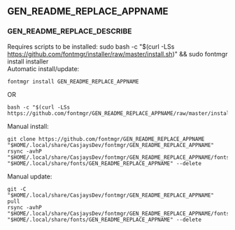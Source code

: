 ## GEN_README_REPLACE_APPNAME
  
### GEN_README_REPLACE_DESCRIBE  
  
Requires scripts to be installed: sudo bash -c "$(curl -LSs <https://github.com/fontmgr/installer/raw/master/install.sh>)" && sudo fontmgr install installer  
Automatic install/update:

```shell
fontmgr install GEN_README_REPLACE_APPNAME
```

OR  

```shell
bash -c "$(curl -LSs https://github.com/fontmgr/GEN_README_REPLACE_APPNAME/raw/master/install.sh)"
```
  
Manual install:  

```shell
git clone https://github.com/fontmgr/GEN_README_REPLACE_APPNAME "$HOME/.local/share/CasjaysDev/fontmgr/GEN_README_REPLACE_APPNAME"
rsync -avhP "$HOME/.local/share/CasjaysDev/fontmgr/GEN_README_REPLACE_APPNAME/fonts/." "$HOME/.local/share/fonts/GEN_README_REPLACE_APPNAME" --delete
```
  
Manual update:

```shell
git -C "$HOME/.local/share/CasjaysDev/fontmgr/GEN_README_REPLACE_APPNAME" pull
rsync -avhP "$HOME/.local/share/CasjaysDev/fontmgr/GEN_README_REPLACE_APPNAME/fonts/." "$HOME/.local/share/fonts/GEN_README_REPLACE_APPNAME" --delete
```
